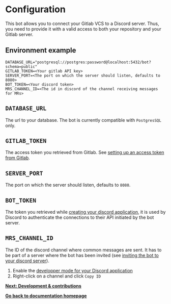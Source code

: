 # Configuration

This bot allows you to connect your Gitlab VCS to a Discord server. Thus, you need to provide it with a valid access to both your repository and your Gitlab server.

## Environment example

````=txt
DATABASE_URL="postgresql://postgres:password@localhost:5432/bot?schema=public"
GITLAB_TOKEN=<Your gitlab API key>
SERVER_PORT=<The port on which the server should listen, defaults to 8080>
BOT_TOKEN=<Your discord token>
MRS_CHANNEL_ID=<The id in discord of the channel receiving messages for MRs>
````

## `DATABASE_URL`

The url to your database. The bot is currently compatible with `PostgresSQL` only.

## `GITLAB_TOKEN`

The access token you retrieved from Gitlab. See [setting up an access token from Gitlab](./requirements.md#gitlab-access-token).

## `SERVER_PORT`

The port on which the server should listen, defaults to `8080`.

## `BOT_TOKEN`

The token you retrieved while [creating your discord application](./requirements.md#discord-application), it is used by Discord to authenticate the connections to their API initiated by the bot server.

## `MRS_CHANNEL_ID`

The ID of the discord channel where common messages are sent. It has to be part of a server where the bot has been invited (see [inviting the bot to your discord server](./requirements.md#add-the-bot-to-your-discord-server)).

1. Enable the [developper mode for your Discord application](https://discord.com/developers/docs/game-sdk/store#application-test-mode)
2. Right-click on a channel and click `Copy ID`

**[Next: Development & contributions](./development.md)**

**[Go back to documentation homepage](../README.md)**
